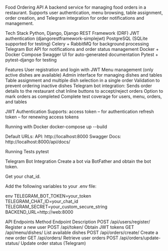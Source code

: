 Food Ordering API
A backend service for managing food orders in a restaurant. Supports user authentication, menu browsing, table assignment, order creation, and Telegram integration for order notifications and management.

Tech Stack
Python, Django, Django REST Framework (DRF)
JWT authentication (djangorestframework-simplejwt)
PostgreSQL (SQLite supported for testing)
Celery + RabbitMQ for background processing
Telegram Bot API for notifications and order status management
Docker + Docker Compose
Swagger UI for auto-generated documentation
Pytest + pytest-django for testing

Features
User registration and login with JWT
Menu management (only active dishes are available)
Admin interface for managing dishes and tables
Table assignment and multiple dish selection in a single order
Validation to prevent ordering inactive dishes
Telegram bot integration:
Sends order details to the restaurant chat
Inline buttons to accept/reject orders
Option to mark orders as completed
Complete test coverage for users, menu, orders, and tables

JWT Authentication
Supports:
access token – for authentication
refresh token – for renewing access tokens

Running with Docker
docker-compose up --build

Default URLs:
API: http://localhost:8000
Swagger Docs: http://localhost:8000/api/docs/

Running Tests
pytest

Telegram Bot Integration
Create a bot via BotFather and obtain the bot token.

Get your chat_id.

Add the following variables to your .env file:

env
TELEGRAM_BOT_TOKEN=your_token
TELEGRAM_CHAT_ID=your_chat_id
TELEGRAM_SECRET=your_custom_secure_string
BACKEND_URL=http://web:8000

API Endpoints
Method	Endpoint	Description
POST	/api/users/register/	Register a new user
POST	/api/token/	Obtain JWT tokens
GET	/api/menu/dishes/	List available dishes
POST	/api/orders/create/	Create a new order
GET	/api/orders/	Retrieve user orders
POST	/api/orders/update-status/	Update order status (Telegram)



